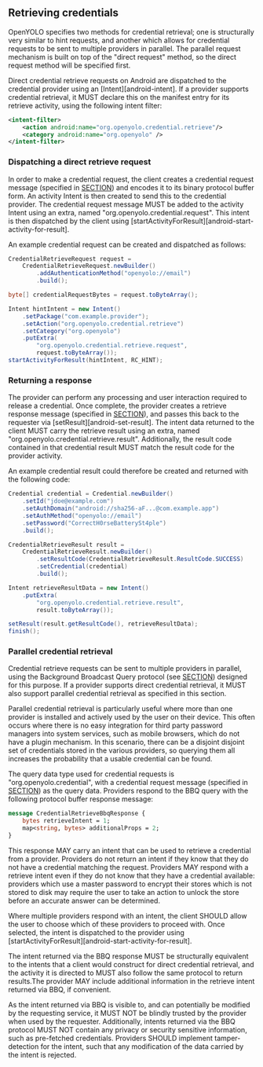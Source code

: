 ## Retrieving credentials

OpenYOLO specifies two methods for credential retrieval; one is structurally
very similar to hint requests, and another which allows for credential
requests to be sent to multiple providers in parallel. The parallel request
mechanism is built on top of the "direct request" method, so the direct
request method will be specified first.

Direct credential retrieve requests on Android are dispatched to the credential
provider using an [Intent][android-intent]. If a provider supports credential
retrieval, it MUST declare this on the manifest entry for its retrieve activity,
using the following intent filter:

```xml
<intent-filter>
    <action android:name="org.openyolo.credential.retrieve"/>
    <category android:name="org.openyolo" />
</intent-filter>
```

### Dispatching a direct retrieve request

In order to make a credential request, the client creates a credential request
message (specified in [SECTION](#credential-request-message)) and encodes it to
its binary protocol buffer form. An activity Intent is then created to send
this to the credential provider. The credential request message MUST be added
to the activity Intent using an extra, named "org.openyolo.credential.request".
This intent is then dispatched by the client using
[startActivityForResult][android-start-activity-for-result].

An example credential request can be created and dispatched as follows:

```java
CredentialRetrieveRequest request =
    CredentialRetrieveRequest.newBuilder()
        .addAuthenticationMethod("openyolo://email")
        .build();

byte[] credentialRequestBytes = request.toByteArray();

Intent hintIntent = new Intent()
    .setPackage("com.example.provider");
    .setAction("org.openyolo.credential.retrieve")
    .setCategory("org.openyolo")
    .putExtra(
        "org.openyolo.credential.retrieve.request",
        request.toByteArray());
startActivityForResult(hintIntent, RC_HINT);
```

### Returning a response

The provider can perform any processing and user interaction required to
release a credential. Once complete, the provider creates a retrieve response
message (specified in [SECTION](#credential-response-message)), and passes this
back to the requester via [setResult][android-set-result]. The intent data
returned to the client MUST carry the retrieve result using an extra, named
"org.openyolo.credential.retrieve.result". Additionally, the result code
contained in that credential result MUST match the result code for the
provider activity.

An example credential result could therefore be created and returned with the
following code:

```java
Credential credential = Credential.newBuilder()
    .setId("jdoe@example.com")
    .setAuthDomain("android://sha256-aF...@com.example.app")
    .setAuthMethod("openyolo://email")
    .setPassword("CorrectH0rseBatterySt4ple")
    .build();

CredentialRetrieveResult result =
    CredentialRetrieveResult.newBuilder()
        .setResultCode(CredentialRetrieveResult.ResultCode.SUCCESS)
        .setCredential(credential)
        .build();

Intent retrieveResultData = new Intent()
    .putExtra(
        "org.openyolo.credential.retrieve.result",
        result.toByteArray());

setResult(result.getResultCode(), retrieveResultData);
finish();
```

### Parallel credential retrieval

Credential retrieve requests can be sent to multiple providers in parallel,
using the Background Broadcast Query protocol (see [SECTION](#the-background-broadcast-query-protocol-bbq)) designed for this purpose.
If a provider supports direct credential retrieval, it MUST also support
parallel credential retrieval as specified in this section.

Parallel credential retrieval is particularly useful where more than one
provider is installed and actively used by the user on their device. This often
occurs where there is no easy integration for third party password managers
into system services, such as mobile browsers, which do not have a plugin
mechanism. In this scenario, there can be a disjoint disjoint set of
credentials stored in the various providers, so querying them all increases the
probability that a usable credential can be found.

The query data type used for credential requests is "org.openyolo.credential",
with a credential request message (specified in
[SECTION](#credential-request-message)) as the query data. Providers respond to the BBQ query with the following protocol buffer response message:

```protobuf
message CredentialRetrieveBbqResponse {
    bytes retrieveIntent = 1;
    map<string, bytes> additionalProps = 2;
}
```

This response MAY carry an intent that can be used to retrieve a
credential from a provider. Providers do not return an intent if they know that
they do not have a credential matching the request. Providers MAY respond
with a retrieve intent even if they do not know that they have a credential
available: providers which use a master password to encrypt their stores which
is not stored to disk may require the user to take an action to unlock the store
before an accurate answer can be determined.

Where multiple providers respond with an intent, the client SHOULD allow
the user to choose which of these providers to proceed with. Once selected,
the intent is dispatched to the provider using
[startActivityForResult][android-start-activity-for-result].

The intent returned via the BBQ response MUST be structurally equivalent
to the intents that a client would construct for direct credential
retrieval, and the activity it is directed to MUST also follow the same
protocol to return results.The provider MAY include additional information in
the retrieve intent returned via BBQ, if convenient.

As the intent returned via BBQ is visible to, and can potentially be modified
by the requesting service, it MUST NOT be blindly trusted by the provider
when used by the requester. Additionally, intents returned via the BBQ
protocol MUST NOT contain any privacy or security sensitive information, such
as pre-fetched credentials. Providers SHOULD implement tamper-detection for the
intent, such that any modification of the data carried by the intent is
rejected.
